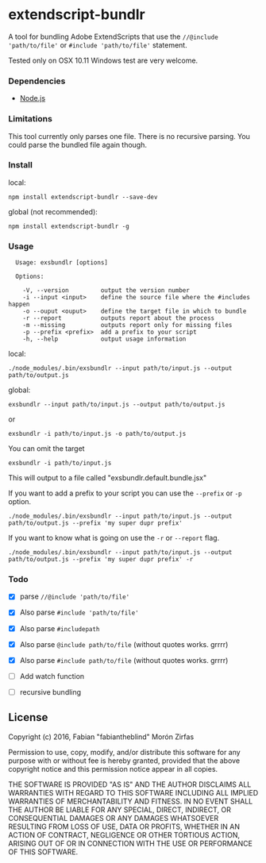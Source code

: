 extendscript-bundlr
===================

A tool for bundling Adobe ExtendScripts that use the `//@include 'path/to/file'` or `#include 'path/to/file'` statement. 

Tested only on OSX 10.11 Windows test are very welcome. 


### Dependencies

- [Node.js](https://nodejs.org/en/)  

### Limitations

This tool currently only parses one file. There is no recursive parsing. You could parse the bundled file again though.  

### Install

local:  

    npm install extendscript-bundlr --save-dev  

global (not recommended):  

    npm install extendscript-bundlr -g



### Usage

```plain
  Usage: exsbundlr [options]

  Options:

    -V, --version         output the version number
    -i --input <input>    define the source file where the #includes happen
    -o --ouput <ouput>    define the target file in which to bundle
    -r --report           outputs report about the process
    -m --missing          outputs report only for missing files
    -p --prefix <prefix>  add a prefix to your script
    -h, --help            output usage information
```

local:  

    ./node_modules/.bin/exsbundlr --input path/to/input.js --output path/to/output.js

global:  

    exsbundlr --input path/to/input.js --output path/to/output.js

or

    exsbundlr -i path/to/input.js -o path/to/output.js


You can omit the target

    exsbundlr -i path/to/input.js

This will output to a file called "exsbundlr.default.bundle.jsx"

If you want to add a prefix to your script you can use the `--prefix` or `-p` option.

    ./node_modules/.bin/exsbundlr --input path/to/input.js --output path/to/output.js --prefix 'my super dupr prefix'

If you want to know what is going on use the `-r` or `--report` flag.  

    ./node_modules/.bin/exsbundlr --input path/to/input.js --output path/to/output.js --prefix 'my super dupr prefix' -r  

### Todo

- [x] parse `//@include 'path/to/file'`
- [x] Also parse `#include 'path/to/file'`
- [x] Also parse `#includepath`
- [x] Also parse `@include path/to/file` (without quotes works. grrrr)
- [x] Also parse `#include path/to/file` (without quotes works. grrrr)
- [ ] Add watch function
- [ ] recursive bundling



## License

Copyright (c) 2016, Fabian "fabiantheblind" Morón Zirfas

Permission to use, copy, modify, and/or distribute this software for any
purpose with or without fee is hereby granted, provided that the above
copyright notice and this permission notice appear in all copies.

THE SOFTWARE IS PROVIDED "AS IS" AND THE AUTHOR DISCLAIMS ALL WARRANTIES
WITH REGARD TO THIS SOFTWARE INCLUDING ALL IMPLIED WARRANTIES OF
MERCHANTABILITY AND FITNESS. IN NO EVENT SHALL THE AUTHOR BE LIABLE FOR
ANY SPECIAL, DIRECT, INDIRECT, OR CONSEQUENTIAL DAMAGES OR ANY DAMAGES
WHATSOEVER RESULTING FROM LOSS OF USE, DATA OR PROFITS, WHETHER IN AN
ACTION OF CONTRACT, NEGLIGENCE OR OTHER TORTIOUS ACTION, ARISING OUT OF
OR IN CONNECTION WITH THE USE OR PERFORMANCE OF THIS SOFTWARE.
